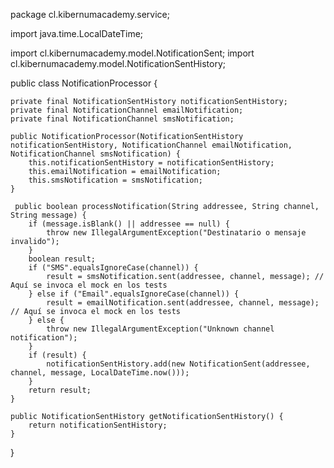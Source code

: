 package cl.kibernumacademy.service;

import java.time.LocalDateTime;

import cl.kibernumacademy.model.NotificationSent;
import cl.kibernumacademy.model.NotificationSentHistory;

public class NotificationProcessor {

    private final NotificationSentHistory notificationSentHistory;
    private final NotificationChannel emailNotification;
    private final NotificationChannel smsNotification;

    public NotificationProcessor(NotificationSentHistory notificationSentHistory, NotificationChannel emailNotification, NotificationChannel smsNotification) {
        this.notificationSentHistory = notificationSentHistory;
        this.emailNotification = emailNotification;
        this.smsNotification = smsNotification;
    }

     public boolean processNotification(String addressee, String channel, String message) {
        if (message.isBlank() || addressee == null) {
            throw new IllegalArgumentException("Destinatario o mensaje invalido");
        }
        boolean result;
        if ("SMS".equalsIgnoreCase(channel)) {
            result = smsNotification.sent(addressee, channel, message); // Aquí se invoca el mock en los tests
        } else if ("Email".equalsIgnoreCase(channel)) {
            result = emailNotification.sent(addressee, channel, message); // Aquí se invoca el mock en los tests
        } else {
            throw new IllegalArgumentException("Unknown channel notification");
        }
        if (result) {
            notificationSentHistory.add(new NotificationSent(addressee, channel, message, LocalDateTime.now()));
        }
        return result;
    }

    public NotificationSentHistory getNotificationSentHistory() {
        return notificationSentHistory;
    }
    
}